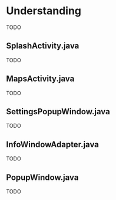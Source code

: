 # Understanding
TODO

## SplashActivity.java
TODO

## MapsActivity.java
TODO

## SettingsPopupWindow.java
TODO

## InfoWindowAdapter.java
TODO

## PopupWindow.java
TODO